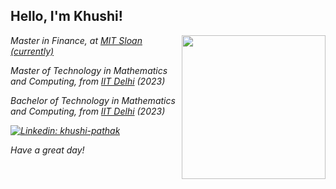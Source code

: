 <h2> Hello, I'm Khushi! </h2>
<img align='right' src="https://tenor.com/bfib3.gif" width="230">
<p><em>Master in Finance, at <a href="https://mitsloan.mit.edu/">MIT Sloan (currently)</a></br>
<p><em>Master of Technology in Mathematics and Computing, from <a href="http://www.iitd.ac.in">IIT Delhi</a> (2023)</br>
<p><em>Bachelor of Technology in Mathematics and Computing, from <a href="http://www.iitd.ac.in">IIT Delhi</a> (2023)</br>

</em></p>

[![Linkedin: khushi-pathak](https://img.shields.io/badge/khushi--pathak-blue/?style=social&logo=linkedin)](https://www.linkedin.com/in/khushi-pathak/)


Have a great day!

